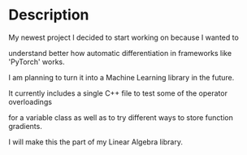 # Description #

My newest project I decided to start working on because I wanted to

understand better how automatic differentiation in frameworks like 'PyTorch' works. 

I am planning to turn it into a Machine Learning library in the future.

It currently includes a single C++ file to test some of the operator overloadings

for a variable class as well as to try different ways to store function gradients.

I will make this the part of my Linear Algebra library.
